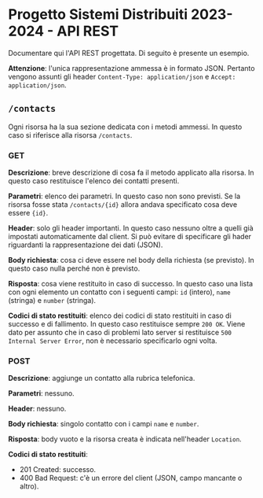 # Progetto Sistemi Distribuiti 2023-2024 - API REST

Documentare qui l'API REST progettata. Di seguito è presente un esempio.

**Attenzione**: l'unica rappresentazione ammessa è in formato JSON. Pertanto vengono assunti gli header `Content-Type: application/json` e `Accept: application/json`.

## `/contacts`

Ogni risorsa ha la sua sezione dedicata con i metodi ammessi. In questo caso si riferisce alla risorsa `/contacts`.

### GET

**Descrizione**: breve descrizione di cosa fa il metodo applicato alla risorsa. In questo caso restituisce l'elenco dei contatti presenti.

**Parametri**: elenco dei parametri. In questo caso non sono previsti. Se la risorsa fosse stata `/contacts/{id}` allora andava specificato cosa deve essere `{id}`.

**Header**: solo gli header importanti. In questo caso nessuno oltre a quelli già impostati automaticamente dal client. Si può evitare di specificare gli hader riguardanti la rappresentazione dei dati (JSON).

**Body richiesta**: cosa ci deve essere nel body della richiesta (se previsto). In questo caso nulla perché non è previsto.

**Risposta**: cosa viene restituito in caso di successo. In questo caso una lista con ogni elemento un contatto con i seguenti campi: `id` (intero), `name` (stringa) e `number` (stringa).

**Codici di stato restituiti**: elenco dei codici di stato restituiti in caso di successo e di fallimento. In questo caso restituisce sempre `200 OK`. Viene dato per assunto che in caso di problemi lato server si restituisce `500 Internal Server Error`, non è necessario specificarlo ogni volta.

### POST

**Descrizione**: aggiunge un contatto alla rubrica telefonica.

**Parametri**: nessuno.

**Header**: nessuno.

**Body richiesta**: singolo contatto con i campi `name` e `number`.

**Risposta**: body vuoto e la risorsa creata è indicata nell'header `Location`.

**Codici di stato restituiti**:

* 201 Created: successo.
* 400 Bad Request: c'è un errore del client (JSON, campo mancante o altro).